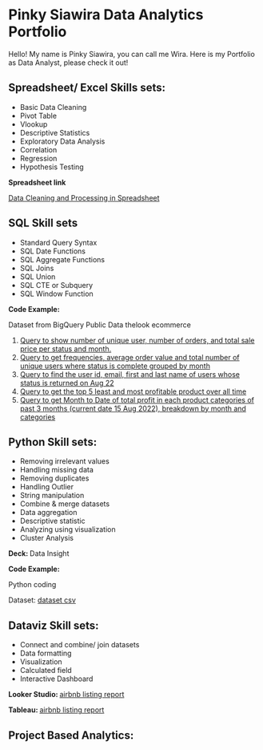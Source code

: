 # Pinky Siawira Data Analytics Portfolio
Hello! My name is Pinky Siawira, you can call me Wira. Here is my Portfolio as Data Analyst, please check it out!

## Spreadsheet/ Excel Skills sets:
- Basic Data Cleaning
- Pivot Table
- Vlookup
- Descriptive Statistics
- Exploratory Data Analysis
- Correlation
- Regression
- Hypothesis Testing


<b> Spreadsheet link </b>

[Data Cleaning and Processing in Spreadsheet](https://console.cloud.google.com/bigquery?sq=728375418378:2f353bc9b2d2443da123f553dcbebf39)

## SQL Skill sets
- Standard Query Syntax
- SQL Date Functions
- SQL Aggregate Functions
- SQL Joins
- SQL Union
- SQL CTE or Subquery
- SQL Window Function

<b> Code Example: </b>

Dataset from BigQuery Public Data thelook ecommerce

1. [Query to show number of unique user, number of orders, and total sale price per status and month.](https://console.cloud.google.com/bigquery?sq=923583651980:eac2fcc0ae7f45e894ce683107225978)
2. [Query to get frequencies, average order value and total number of unique users where status is complete grouped by month](https://console.cloud.google.com/bigquery?sq=923583651980:710cb9fa5af04e1a9957278211b9480b)
3. [Query to find the user id, email, first and last name of users whose status is returned on Aug 22](https://console.cloud.google.com/bigquery?sq=923583651980:4680d36ca0c34d0e9f1e4a7cf551eb9b)
4. [Query to get the top 5 least and most profitable product over all time](https://console.cloud.google.com/bigquery?sq=923583651980:47e5d8f128ae4bc7838b30a5fea999f1)
5. [Query to get Month to Date of total profit in each product categories of past 3 months (current date 15 Aug 2022), breakdown by month and categories](https://console.cloud.google.com/bigquery?sq=923583651980:d40d8b92a2f045d080483608d9d98271)


## Python Skill sets:
- Removing irrelevant values
- Handling missing data
- Removing duplicates
- Handling Outlier
- String manipulation
- Combine & merge datasets
- Data aggregation
- Descriptive statistic
- Analyzing using visualization
- Cluster Analysis

<b> Deck: </b>
Data Insight 

<b> Code Example: </b>

Python coding 

Dataset: [dataset csv](https://drive.google.com/drive/folders/1a3n7ssn8FWUaJLuzmvXOJgMeCsOrB_AH?usp=share_link)

## Dataviz Skill sets:
- Connect and combine/ join datasets
- Data formatting
- Visualization
- Calculated field
- Interactive Dashboard

<b> Looker Studio: </b>
[airbnb listing report](https://datastudio.google.com/reporting/e5e19f66-e202-43a0-aa91-f7d9bd5fc93c)

<b> Tableau: </b>
[airbnb listing report](https://public.tableau.com/views/W10W11_AUG222_Pinky_Siawira_intermediate_Tableau/Dashboard1?:language=en-US&:display_count=n&:origin=viz_share_link)

## Project Based Analytics:


